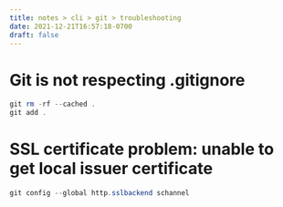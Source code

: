 ```yaml
---
title: notes > cli > git > troubleshooting
date: 2021-12-21T16:57:18-0700
draft: false
---
```

# Git is not respecting .gitignore
```powershell
git rm -rf --cached .
git add .
```

# SSL certificate problem: unable to get local issuer certificate
```powershell
git config --global http.sslbackend schannel
```

